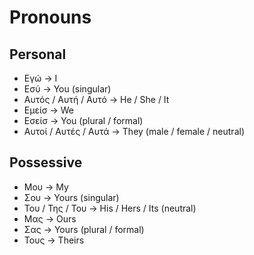 # Pronouns

## Personal

- Εγώ -> I
- Εσύ -> You (singular)
- Αυτός / Αυτή / Αυτό -> He / She / It
- Εμείσ -> We
- Εσείσ -> You (plural / formal)
- Αυτοί / Αυτές / Αυτά -> They (male / female / neutral)

## Possessive

- Μου -> My
- Σου -> Yours (singular)
- Του / Της / Του -> His / Hers / Its (neutral)
- Μας -> Ours
- Σας -> Yours (plural / formal)
- Τους -> Theirs
